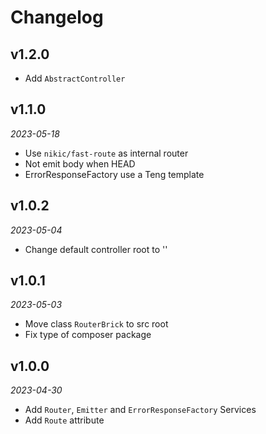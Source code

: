 # Changelog

## v1.2.0

- Add `AbstractController`

## v1.1.0

*2023-05-18*

- Use `nikic/fast-route` as internal router
- Not emit body when HEAD
- ErrorResponseFactory use a Teng template

## v1.0.2

*2023-05-04*

- Change default controller root to ''

## v1.0.1

*2023-05-03*

- Move class `RouterBrick` to src root
- Fix type of composer package

## v1.0.0

*2023-04-30*

- Add `Router`, `Emitter` and `ErrorResponseFactory` Services
- Add `Route` attribute
